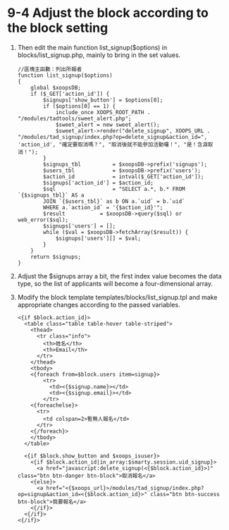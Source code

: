 # 9-4 Adjust the block according to the block setting

1. Then edit the main function list\_signup\($options\) in blocks/list\_signup.php, mainly to bring in the set values.

   ```text
   //區塊主函數：列出所報者
   function list_signup($options)
   {
       global $xoopsDB;
       if ($_GET['action_id']) {
           $signups['show_button'] = $options[0];
           if ($options[0] == 1) {
               include_once XOOPS_ROOT_PATH . "/modules/tadtools/sweet_alert.php";
               $sweet_alert = new sweet_alert();
               $sweet_alert->render("delete_signup", XOOPS_URL . "/modules/tad_signup/index.php?op=delete_signup&action_id=", 'action_id', "確定要取消嗎？", "取消後就不能參加活動囉！", "是！含淚取消！");
           }
           $signups_tbl          = $xoopsDB->prefix('signups');
           $users_tbl            = $xoopsDB->prefix('users');
           $action_id            = intval($_GET['action_id']);
           $signups['action_id'] = $action_id;
           $sql                  = "SELECT a.*, b.* FROM `{$signups_tbl}` AS a
           JOIN `{$users_tbl}` as b ON a.`uid` = b.`uid`
           WHERE a.`action_id` = '{$action_id}'";
           $result           = $xoopsDB->query($sql) or web_error($sql);
           $signups['users'] = [];
           while ($val = $xoopsDB->fetchArray($result)) {
               $signups['users'][] = $val;
           }
       }
       return $signups;
   }
   ```

2. Adjust the $signups array a bit, the first index value becomes the data type, so the list of applicants will become a four-dimensional array.
3. Modify the block template templates/blocks/list\_signup.tpl and make appropriate changes according to the passed variables.

   ```text
   <{if $block.action_id}>
     <table class="table table-hover table-striped">
       <thead>
         <tr class="info">
           <th>姓名</th>
           <th>Email</th>
         </tr>
       </thead>
       <tbody>
       <{foreach from=$block.users item=signup}>
           <tr>
             <td><{$signup.name}></td>
             <td><{$signup.email}></td>
           </tr>
       <{foreachelse}>
         <tr>
           <td colspan=2>暫無人報名</td>
         </tr>
       <{/foreach}>
       </tbody>
     </table>

     <{if $block.show_button and $xoops_isuser}>
       <{if $block.action_id|in_array:$smarty.session.uid_signup}>
         <a href="javascript:delete_signup(<{$block.action_id}>)" class="btn btn-danger btn-block">取消報名</a>
       <{else}>
         <a href="<{$xoops_url}>/modules/tad_signup/index.php?op=signup&action_id=<{$block.action_id}>" class="btn btn-success btn-block">我要報名</a>
       <{/if}>
     <{/if}>
   <{/if}>
   ```

